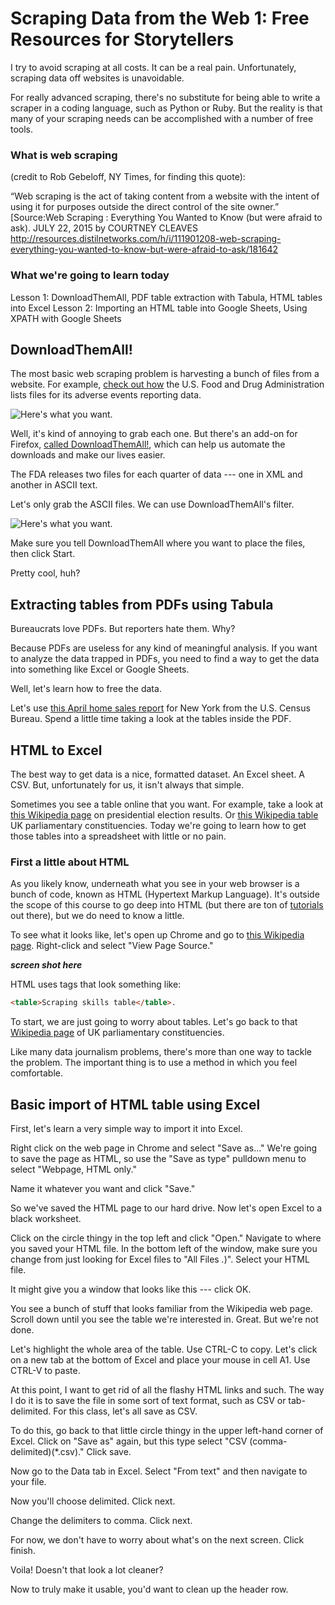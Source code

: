 # Scraping Data from the Web 1: Free Resources for Storytellers

I try to avoid scraping at all costs. It can be a real pain. Unfortunately, scraping data off websites is unavoidable. 

For really advanced scraping, there's no substitute for being able to write a scraper in a coding language, such as Python or Ruby. But the reality is that many of your scraping needs can be accomplished with a number of free tools. 

### What is web scraping

(credit to Rob Gebeloff, NY Times, for finding this quote):

“Web scraping is the act of taking content from a website with the intent of using it for purposes outside the direct control of the site owner.”  [Source:Web Scraping : Everything You Wanted to Know (but were afraid to ask). JULY 22, 2015 by COURTNEY CLEAVES   http://resources.distilnetworks.com/h/i/111901208-web-scraping-everything-you-wanted-to-know-but-were-afraid-to-ask/181642

### What we're going to learn today

Lesson 1: DownloadThemAll, PDF table extraction with Tabula, HTML tables into Excel
Lesson 2: Importing an HTML table into Google Sheets, Using XPATH with Google Sheets



## DownloadThemAll!

The most basic web scraping problem is harvesting a bunch of files from a website. For example, [check out how](https://www.fda.gov/drugs/guidancecomplianceregulatoryinformation/surveillance/adversedrugeffects/ucm082193.htm) the U.S. Food and Drug Administration lists files for its adverse events reporting data. 

![Here's what you want.](../master/scraping1.jpg)

Well, it's kind of annoying to grab each one. But there's an add-on for Firefox, [called DownloadThemAll!](https://addons.mozilla.org/en-US/firefox/addon/downthemall/), which can help us automate the downloads and make our lives easier. 

The FDA releases two files for each quarter of data --- one in XML and another in ASCII text.  

Let's only grab the ASCII files. We can use DownloadThemAll's filter. 

![Here's what you want.](../master/scraping2.jpg)

Make sure you tell DownloadThemAll where you want to place the files, then click Start. 

Pretty cool, huh?

## Extracting tables from PDFs using Tabula

Bureaucrats love PDFs. But reporters hate them. Why?

Because PDFs are useless for any kind of meaningful analysis. If you want to analyze the data trapped in PDFs, you need to find a way to get the data into something like Excel or Google Sheets. 

Well, let's learn how to free the data. 

Let's use [this April home sales report](https://www.census.gov/construction/nrs/pdf/newressales.pdf) for New York from the U.S. Census Bureau. Spend a little time taking a look at the tables inside the PDF. 





## HTML to Excel

The best way to get data is a nice, formatted dataset. An Excel sheet. A CSV. But, unfortunately for us, it isn't always that simple. 

Sometimes you see a table online that you want. For example, take a look at [this Wikipedia page](https://en.wikipedia.org/wiki/List_of_United_States_presidential_elections_by_popular_vote_margin)
on presidential election results. Or [this Wikipedia table](https://en.wikipedia.org/wiki/List_of_United_Kingdom_Parliament_constituencies) UK parliamentary constituencies. Today we're going to learn how to get those tables into a spreadsheet with little or no pain. 

### First a little about HTML

As you likely know, underneath what you see in your web browser is a bunch of code, known as HTML (Hypertext Markup Language). It's outside the scope of this course to go deep into HTML (but there are ton of [tutorials](https://www.w3schools.com/html/) out there), but we do need to know a little.

To see what it looks like, let's open up Chrome and go to [this Wikipedia page](https://en.wikipedia.org/wiki/List_of_United_Kingdom_Parliament_constituencies). Right-click and select "View Page Source."

***screen shot here***

HTML uses tags that look something like:

```HTML
<table>Scraping skills table</table>.
```

To start, we are just going to worry about tables. Let's go back to that [Wikipedia page](https://en.wikipedia.org/wiki/List_of_United_Kingdom_Parliament_constituencies) of UK parliamentary constituencies. 

Like many data journalism problems, there's more than one way to tackle the problem. The important thing is to use a method in which you feel comfortable. 

## Basic import of HTML table using Excel

First, let's learn a very simple way to import it into Excel. 

Right click on the web page in Chrome and select "Save as..." We're going to save the page as HTML, so use the "Save as type" pulldown menu to select "Webpage, HTML only." 

Name it whatever you want and click "Save." 

So we've saved the HTML page to our hard drive. Now let's open Excel to a black worksheet. 

Click on the circle thingy in the top left and click "Open." Navigate to where you saved your HTML file. In the bottom left of the window, make sure you change from just looking for Excel files to "All Files *.*)". Select your HTML file. 

It might give you a window that looks like this --- click OK. 

You see a bunch of stuff that looks familiar from the Wikipedia web page. Scroll down until you see the table we're interested in. Great. But we're not done. 

Let's highlight the whole area of the table. Use CTRL-C to copy. Let's click on a new tab at the bottom of Excel and place your mouse in cell A1. Use CTRL-V to paste. 

At this point, I want to get rid of all the flashy HTML links and such. The way I do it is to save the file in some sort of text format, such as CSV or tab-delimited. For this class, let's all save as CSV. 

To do this, go back to that little circle thingy in the upper left-hand corner of Excel. Click on "Save as" again, but this type select "CSV (comma-delimited)(\*.csv)." Click save. 

Now go to the Data tab in Excel. Select "From text" and then navigate to your file. 

Now you'll choose delimited. Click next. 

Change the delimiters to comma. Click next.

For now, we don't have to worry about what's on the next screen. Click finish. 

Voila! Doesn't that look a lot cleaner?

Now to truly make it usable, you'd want to clean up the header row. 


